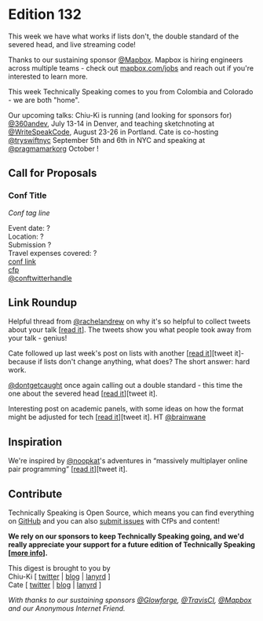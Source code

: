# Edition 132

This week we have what works if lists don't, the double standard of the severed head, and live streaming code!

Thanks to our sustaining sponsor [@Mapbox](http://twitter.com/mapbox). Mapbox is hiring engineers across multiple teams - check out [mapbox.com/jobs](http://mapbox.com/jobs) and reach out if you're interested to learn more.

This week Technically Speaking comes to you from Colombia and Colorado - we are both "home".

Our upcoming talks: Chiu-Ki is running (and looking for sponsors for) [@360andev](http://twitter.com/360andev), July 13-14 in Denver, and teaching sketchnoting at [@WriteSpeakCode](https://twitter.com/WriteSpeakCode), August 23-26 in Portland. Cate is co-hosting [@tryswiftnyc](http://twitter.com/tryswiftnyc) September 5th and 6th in NYC and speaking at [@pragmamarkorg](http://twitter.com/pragmamarkorg) October !


## Call for Proposals

### Conf Title  
*Conf tag line*

Event date: ?  
Location: ?  
Submission ?  
Travel expenses covered: ?  
[conf link](?)  
[cfp](?)  
[@conftwitterhandle](?)


## Link Roundup

Helpful thread from [@rachelandrew](http://twitter.com/rachelandrew) on why it's so helpful to collect tweets about your talk [[read it](https://twitter.com/rachelandrew/status/881853896905371650)]. The tweets show you what people took away from your talk - genius!

Cate followed up last week's post on lists with another [[read it](https://cate.blog/2017/07/06/if-lists-dont-change-anything-what-does/)][tweet it]- because if lists don't change anything, what does? The short answer: hard work.

[@dontgetcaught](http://twitter.com/dontgetcaught) once again calling out a double standard - this time the one about the severed head [[read it](http://eloquentwoman.blogspot.com.co/2017/07/women-and-power-double-standard-of.html)][tweet it].

Interesting post on academic panels, with some ideas on how the format might be adjusted for tech [[read it](https://kaigou.dreamwidth.org/508623.html)][tweet it]. HT [@brainwane](http://twitter.com/brainwane)

## Inspiration

We're inspired by [@noopkat](http://twitter.com/noopkat)'s adventures in “massively multiplayer online pair programming” [[read it](https://medium.freecodecamp.org/lessons-from-my-first-year-of-live-coding-on-twitch-41a32e2f41c1)][tweet it].  

## Contribute

Technically Speaking is Open Source, which means you can find everything on [GitHub](https://github.com/catehstn/technically-speaking/) and you can also [submit issues](https://github.com/catehstn/technically-speaking/issues/new) with CfPs and content!

**We rely on our sponsors to keep Technically Speaking going, and we'd really appreciate your support for a future edition of Technically Speaking [[more info](http://www.techspeak.email/sponsorship/)].**  


This digest is brought to you by  
Chiu-Ki [ [twitter](https://twitter.com/chiuki) | [blog](http://blog.sqisland.com/) | [lanyrd](http://lanyrd.com/profile/chiuki/) ]  
Cate [ [twitter](https://twitter.com/catehstn) | [blog](http://www.cate.blog/) | [lanyrd](http://lanyrd.com/profile/catehstn/) ]

*With thanks to our sustaining sponsors [@Glowforge](http://twitter.com/glowforge), [@TravisCI](http://twitter.com/travisci), [@Mapbox](http://twitter.com/mapbox) and our Anonymous Internet Friend.*
